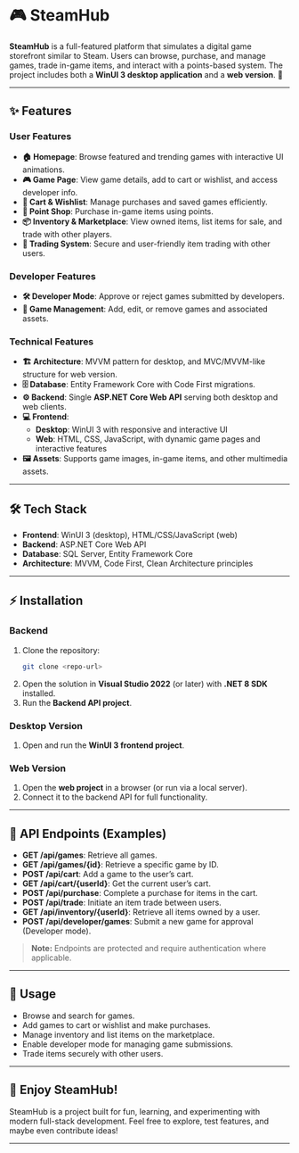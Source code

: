 # 🎮 SteamHub

**SteamHub** is a full-featured platform that simulates a digital game storefront similar to Steam. Users can browse, purchase, and manage games, trade in-game items, and interact with a points-based system. The project includes both a **WinUI 3 desktop application** and a **web version**. 🚀  

---

## ✨ Features

### User Features
- **🏠 Homepage**: Browse featured and trending games with interactive UI animations.  
- **🎮 Game Page**: View game details, add to cart or wishlist, and access developer info.  
- **🛒 Cart & Wishlist**: Manage purchases and saved games efficiently.  
- **💎 Point Shop**: Purchase in-game items using points.  
- **📦 Inventory & Marketplace**: View owned items, list items for sale, and trade with other players.  
- **🤝 Trading System**: Secure and user-friendly item trading with other users.  

### Developer Features
- **🛠 Developer Mode**: Approve or reject games submitted by developers.  
- **📝 Game Management**: Add, edit, or remove games and associated assets.  

### Technical Features
- **🏗 Architecture**: MVVM pattern for desktop, and MVC/MVVM-like structure for web version.  
- **🗄 Database**: Entity Framework Core with Code First migrations.  
- **⚙️ Backend**: Single **ASP.NET Core Web API** serving both desktop and web clients.  
- **💻 Frontend**:  
  - **Desktop**: WinUI 3 with responsive and interactive UI  
  - **Web**: HTML, CSS, JavaScript, with dynamic game pages and interactive features  
- **🖼 Assets**: Supports game images, in-game items, and other multimedia assets.  

---

## 🛠 Tech Stack
- **Frontend**: WinUI 3 (desktop), HTML/CSS/JavaScript (web)  
- **Backend**: ASP.NET Core Web API  
- **Database**: SQL Server, Entity Framework Core  
- **Architecture**: MVVM, Code First, Clean Architecture principles  

---

## ⚡ Installation

### Backend
1. Clone the repository:  
   ```bash
   git clone <repo-url>
   ```
2. Open the solution in **Visual Studio 2022** (or later) with **.NET 8 SDK** installed.  
3. Run the **Backend API project**.

### Desktop Version
1. Open and run the **WinUI 3 frontend project**.

### Web Version
1. Open the **web project** in a browser (or run via a local server).  
2. Connect it to the backend API for full functionality.

---

## 📡 API Endpoints (Examples)
- **GET /api/games**: Retrieve all games.  
- **GET /api/games/{id}**: Retrieve a specific game by ID.  
- **POST /api/cart**: Add a game to the user’s cart.  
- **GET /api/cart/{userId}**: Get the current user’s cart.  
- **POST /api/purchase**: Complete a purchase for items in the cart.  
- **POST /api/trade**: Initiate an item trade between users.  
- **GET /api/inventory/{userId}**: Retrieve all items owned by a user.  
- **POST /api/developer/games**: Submit a new game for approval (Developer mode).  

> **Note:** Endpoints are protected and require authentication where applicable.

---

## 🚀 Usage
- Browse and search for games.  
- Add games to cart or wishlist and make purchases.  
- Manage inventory and list items on the marketplace.  
- Enable developer mode for managing game submissions.  
- Trade items securely with other users.

---

## 🤗 Enjoy SteamHub!
SteamHub is a project built for fun, learning, and experimenting with modern full-stack development. Feel free to explore, test features, and maybe even contribute ideas!

---
